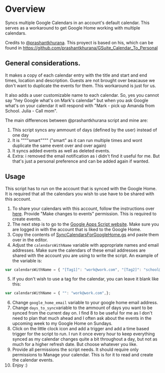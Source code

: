 # Overview
Syncs multiple Google Calendars in an account's default calendar. This serves as a workaround to get Google Home working with multiple calendars.

Credits to [@prashantkhurana](https://github.com/prashantkhurana). This proyect is based on his, which can be found in https://github.com/prashantkhurana/GSuite_Calendar_To_Personal

## General considerations.

It makes a copy of each calendar entry with the title and start and end times, location and description. Guests are not brought over beacause we don't want to duplicate the events for them. This workaround is just for us.

It also adds a user customizable name to each calendar. So, yes you cannot say "hey Google what's on Mark's calendar" but when you ask Google what's on your calendar it will respond with "Mark - pick up Amanda from School. Julia - Call mom".

The main differences between @prashantkhurana script and mine are:
1. This script syncs any ammount of days (defined by the user) instead of one day
2. It is """"smart"""" ("smart" as it can run multiple times and wont duplicate the same event over and over again)
3. It syncs added events as well as deleted events.
4. Extra: i removed the email notification as i didn't find it useful for me. But that's just a personal preference and can be added again if wanted. 

## Usage

This script has to run on the account that is synced with the Google Home. It is required that all the calendars you wish to use have to be shared with this account.

1. To share your calendars with this account, follow the instructions over [here](https://support.google.com/calendar/answer/37082). Provide "Make changes to events" permission. This is required to create events.
2. The next step is to go to the [Google Apps Script website](https://script.google.com/intro). Make sure you are logged in with the account that is liked to the Google Home.
3. Copy the contents of [SyncCalendarsForGoogleHome.gs](https://github.com/NSueiro/MultipleCalendarSyncForGoogleHome/blob/master/SyncCalendarsForGoogleHome.gs) and paste them over in the editor.
4. Adjust the `calendarsWithName` variable with appropriate names and email addresses. Make sure the calendars of these email addresses are shared with the account you are using to write the script. An example of the variable is: 
```javascript
var calendarsWithName = { "[Tag1]": "work@work.com", "[Tag2]": "school@school.com", "[Tag3]" : "mark@gmail.com" };
```
5. If you don't wish to use a tag for the calendar, you can leave it blank like this: 
```javascript
var calendarsWithName = { "": "work@work.com",};
```
6. Change `google_home_email` variable to your google home email address.
7. Change `days_to_sync`variable to the ammount of days you want to be synced from the current day on. I find 8 to be useful for me as I don't need to plan that much ahead and I often ask about the events in the upcoming week to my Google Home on Sundays.
8. Click on the little clock icon and add a trigger and add a time based trigger for the script to run. I run it once every hour to keep everything synced as my calendar changes quite a bit throughout a day, but not as much for a higher refresh date. But choose whatever you like.
9. Provide all permissions the script needs. It should require only permissions to Manage your calendar. This is for it to read and create the calendar events.
10. Enjoy :) 
